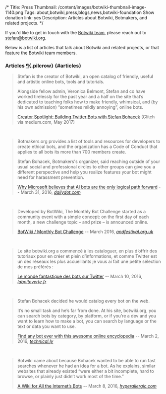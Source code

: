 /*
Title: Press
Thumbnail: /content/images/botwiki-thumbnail-image-1140.png
Tags: about,botwiki,press,blogs,news,botwiki-foundation
Show donation link: yes
Description: Articles about Botwiki, Botmakers, and related projects.
*/

If you'd like to get in touch with the [Botwiki team](/about/team/), please reach out to [stefan@botwiki.org](mailto:stefan@botwiki.org).

Below is a list of articles that talk about Botwiki and related projects, or that feature the Botwiki team members.


### Articles [¶](#articles){.pilcrow} {#articles}


> Stefan is the creator of Botwiki, an open catalog of friendly, useful and artistic online bots, tools and tutorials.
>
> Alongside fellow admin, Veronica Belmont, Stefan and co have worked tirelessly for the past year and a half on the site that’s dedicated to teaching folks how to make friendly, whimsical, and (by his own admission) “sometimes mildly annoying”, online bots.
>
> [Creator Spotlight: Building Twitter Bots with Stefan Bohacek](https://medium.com/glitch/creator-spotlight-building-twitter-bots-with-stefan-bohacek-4caf436f277) (Glitch via medium.com, May 2017)

<br/>

> Botmakers.org provides a list of tools and resources for developers to create ethical bots, and the organization has a Code of Conduct that applies to all bots its more than 700 members create. 
>
> Stefan Bohacek, Botmakers's organizer, said reaching outside of your usual social and professional circles to other groups can give you a different perspective and help you realize features your bot might need for harassment prevention. 
>
> [Why Microsoft believes that AI bots are the only logical path forward](http://www.dailydot.com/technology/microsoft-bots-smarterchild-future/) -- March 31, 2016, *[dailydot.com](http://dailydot.com/)*

<br/>

> Developed by BotWiki, The Monthly Bot Challenge started as a community event with a simple concept: on the first day of each month, a new challenge topic – and prize – is announced online. 
>
> [BotWiki / Monthly Bot Challenge](http://www.andfestival.org.uk/events/botwiki-monthly-bot-challenge/) -- March 2016, *[andfestival.org.uk](http://andfestival.org.uk/)*

<br/>

> Le site botwiki.org a commencé à les cataloguer, en plus d’offrir des tutoriaux pour en créer et plein d’informations, et comme Twitter est un des réseaux les plus accueillants je vous ai fait une petite sélection de mes préférés :
>
> [Le monde fantastique des bots sur Twitter](http://www.laboiteverte.fr/monde-fantastique-tweetbots/) -- March 10, 2016, *[laboiteverte.fr](http://www.laboiteverte.fr/)*

<br/>

> Stefan Bohacek decided he would catalog every bot on the web.
>
> It’s no small task and he’s far from done. At his site, botwiki.org, you can search bots by category, by platform, or if you’re a dev and you want to learn how to make a bot, you can search by language or the text or data you want to use.
>
> [Find any bot ever with this awesome online encyclopedia](http://technical.ly/brooklyn/2016/03/02/find-any-bot-ever-with-this-online-bot-encyclopedia/) -- March 2, 2016, *[technical.ly](http://technical.ly/)*

<br/>

> Botwiki came about because Bohacek wanted to be able to run fast searches whenever he had an idea for a bot. As he explains, similar websites that already existed “were either a bit incomplete, hard to browse, or plainly just didn’t work most of the time.” 
>
> [A Wiki for All the Internet’s Bots](http://hyperallergic.com/280055/a-wiki-for-all-the-internets-bots/) -- March 8, 2016, *[hyperallergic.com](http://hyperallergic.com/)*
